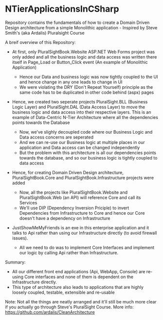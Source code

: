 # NTierApplicationsInCSharp
Repository contains the fundamentals of how to create a Domain Driven Design architecture from a simple Monolithic application - Inspired by Steve Smith's (aka Ardalis) Pluralsight Course

A breif overview of this Repository:
- At first, only PluralSightBook.Website ASP.NET Web Forms project was only added and all the business logic and data access was written there itself in Page_Load or Button_Click event
(An example of Monolithic Application)
  - Hence our Data and business logic was now tightly coupled to the UI and hence change in any one leads to change in UI
  - We were violating the DRY (Don't Repeat Yourself) principle as the same code has to be duplicated in other code behind (aspx) pages
  
- Hence, we created two seperate projects PluralSight.BLL (Business Logic Layer) and PluralSight.DAL (Data Access Layer) to move the business logic and data access into their
respective layers. This is an example of Data-Centric N-Tier Architecture where all the dependencies points towards the Database
  - Now, we've slighly decoupled code where our Business Logic and Data access concerns are seperated
  - And we can re-use our Business logic at multiple places in our application and Data access can be changed independently
  - But the problem with this architecture is all our dependencies points towards the database, and so our business logic is tightly coupled to data access
  
- Hence, for creating Domain Driven Design architecture, PluralSightBook.Core and PluralSightBook.Infrastructure projects were added
  - Now, all the projects like PluralSightBook.Website and PluralSightBook.Web (an API) will reference Core and call its Services
  - We'll use DIP (Dependency Inversion Priciple) to invert Dependencies from Infrastructure to Core and hence our Core doesn't have a dependency on Infrastructure

- JustShowMeMyFriends is an exe in this enterprise application and it talks to Api rather than using our Infrastructure directly (to avoid firewall issues).
  - All we need to do was to implement Core Interfaces and implement our logic by calling Api rather than Infrastructure.
  
Summary:
  - All our different front end applications (Api, WebApp, Console) are re-using Core interfaces and none of them is dependent on the Infrastructure directly.
  - This type of architecture also leads to applications that are highly loosely coupled, testable, extensible and re-usable
  
Note: Not all the things are neatly arranged and it'll still be much more clear if you actually go through Steve's PluralSight Course.
More info: https://github.com/ardalis/CleanArchitecture
